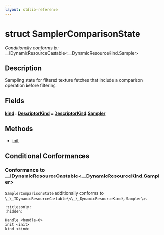 ```yaml
---
layout: stdlib-reference
---
```


# struct SamplerComparisonState

*Conditionally conforms to:* \_\_IDynamicResourceCastable\<\_\_DynamicResourceKind\.Sampler\>

## Description

Sampling state for filtered texture fetches that include a comparison operation before filtering.


## Fields

####  <a id="decl-kind"></a>[kind](../kind.html) : [DescriptorKind](../../descriptorkind-0a/index.html) = [DescriptorKind](../../descriptorkind-0a/index.html)\.[Sampler](../../descriptorkind-0a/index.html#decl-Sampler)

## Methods

* [init](../init.html)

## Conditional Conformances

### Conformance to \_\_IDynamicResourceCastable\<\_\_DynamicResourceKind\.Sampler\>
`SamplerComparisonState` additionally conforms to `\_\_IDynamicResourceCastable\<\_\_DynamicResourceKind\.Sampler\>`.

```{toctree}
:titlesonly:
:hidden:

Handle <handle-0>
init <init>
kind <kind>
```
